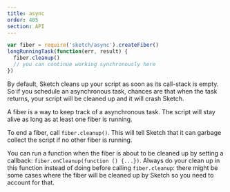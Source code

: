 ```yaml
---
title: async
order: 405
section: API
---
```


```javascript
var fiber = require('sketch/async').createFiber()
longRunningTask(function(err, result) {
  fiber.cleanup()
  // you can continue working synchronously here
})
```

By default, Sketch cleans up your script as soon as its call-stack is empty. So if you schedule an asynchronous task, chances are that when the task returns, your script will be cleaned up and it will crash Sketch.

A fiber is a way to keep track of a asynchronous task. The script will stay alive as long as at least one fiber is running.

To end a fiber, call `fiber.cleanup()`. This will tell Sketch that it can garbage collect the script if no other fiber is running.

You can run a function when the fiber is about to be cleaned up by setting a callback: `fiber.onCleanup(function () {...})`. Always do your clean up in this function instead of doing before calling `fiber.cleanup`: there might be some cases where the fiber will be cleaned up by Sketch so you need to account for that.
